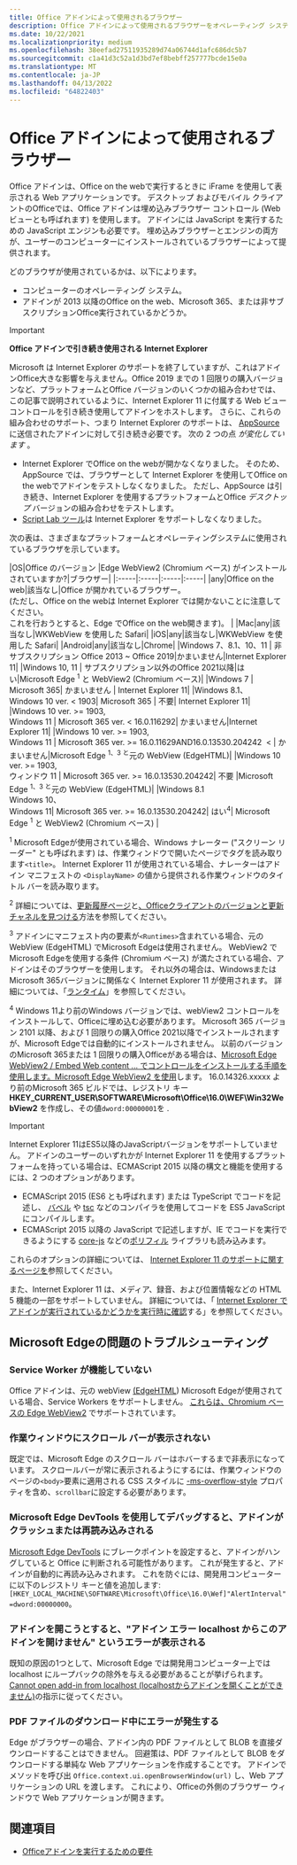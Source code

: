 ```yaml
---
title: Office アドインによって使用されるブラウザー
description: Office アドインによって使用されるブラウザーをオペレーティング システムおよび Office バージョンが決定する方法を指定します。
ms.date: 10/22/2021
ms.localizationpriority: medium
ms.openlocfilehash: 38eefad27511935289d74a06744d1afc686dc5b7
ms.sourcegitcommit: c1a41d3c52a1d3bd7ef8bebff257777bcde15e0a
ms.translationtype: MT
ms.contentlocale: ja-JP
ms.lasthandoff: 04/13/2022
ms.locfileid: "64822403"
---
```

# <a name="browsers-used-by-office-add-ins"></a>Office アドインによって使用されるブラウザー

Office アドインは、Office on the webで実行するときに iFrame を使用して表示される Web アプリケーションです。 デスクトップ およびモバイル クライアントのOfficeでは、Office アドインは埋め込みブラウザー コントロール (Web ビューとも呼ばれます) を使用します。 アドインには JavaScript を実行するための JavaScript エンジンも必要です。 埋め込みブラウザーとエンジンの両方が、ユーザーのコンピューターにインストールされているブラウザーによって提供されます。

どのブラウザが使用されているかは、以下によります。

- コンピューターのオペレーティング システム。
- アドインが 2013 以降のOffice on the web、Microsoft 365、または非サブスクリプションOffice実行されているかどうか。

> [!IMPORTANT]
> **Office アドインで引き続き使用される Internet Explorer**
>
> Microsoft は Internet Explorer のサポートを終了していますが、これはアドインOffice大きな影響を与えません。Office 2019 までの 1 回限りの購入バージョンなど、プラットフォームとOffice バージョンのいくつかの組み合わせでは、この記事で説明されているように、Internet Explorer 11 に付属する Web ビュー コントロールを引き続き使用してアドインをホストします。 さらに、これらの組み合わせのサポート、つまり Internet Explorer のサポートは、 [AppSource](/office/dev/store/submit-to-appsource-via-partner-center) に送信されたアドインに対して引き続き必要です。 次の 2 つの点 *が変化しています* 。
>
> - Internet Explorer でOffice on the webが開かなくなりました。 そのため、AppSource では、ブラウザーとして Internet Explorer を使用してOffice on the webでアドインをテストしなくなりました。 ただし、AppSource は引き続き、Internet Explorer を使用するプラットフォームとOffice *デスクトップ* バージョンの組み合わせをテストします。
> - [Script Lab ツール](../overview/explore-with-script-lab.md)は Internet Explorer をサポートしなくなりました。

次の表は、さまざまなプラットフォームとオペレーティングシステムに使用されているブラウザを示しています。

|OS|Office のバージョン
|Edge WebView2 (Chromium ベース) がインストールされていますか?|ブラウザー|
|:-----|:-----|:-----|:-----|
|any|Office on the web|該当なし|Office が開かれているブラウザー。<br>(ただし、Office on the webは Internet Explorer では開かないことに注意してください。<br>これを行おうとすると、Edge でOffice on the web開きます)。 |
|Mac|any|該当なし|WKWebView を使用した Safari|
|iOS|any|該当なし|WKWebView を使用した Safari|
|Android|any|該当なし|Chrome|
|Windows 7、8.1、10、11 | 非サブスクリプション Office 2013 ~ Office 2019|かまいません|Internet Explorer 11|
|Windows 10, 11 | サブスクリプション以外のOffice 2021以降|はい|Microsoft Edge <sup>1</sup> と WebView2 (Chromium ベース)|
|Windows 7 | Microsoft 365| かまいません | Internet Explorer 11|
|Windows 8.1、<br>Windows 10 ver.&nbsp;<&nbsp;1903| Microsoft 365 | 不要| Internet Explorer 11|
|Windows 10 ver.&nbsp;>=&nbsp;1903,<br>Windows 11 | Microsoft 365 ver.&nbsp;<&nbsp;16.0.116292<sup></sup>| かまいません|Internet Explorer 11|
|Windows 10 ver.&nbsp;>=&nbsp;1903,<br>Windows 11 | Microsoft 365 ver.&nbsp;>=&nbsp;16.0.11629AND16.0.13530.204242&nbsp;&nbsp;<sup></sup><&nbsp;| かまいません|Microsoft Edge <sup>1、3 と</sup>元の WebView (EdgeHTML)|
|Windows 10 ver.&nbsp;>=&nbsp;1903,<br>ウィンドウ 11 | Microsoft 365 ver.&nbsp;>=&nbsp;16.0.13530.204242<sup></sup>| 不要 |Microsoft Edge <sup>1、3 と</sup>元の WebView (EdgeHTML)|
|Windows 8.1<br>Windows 10、<br>Windows 11| Microsoft 365 ver.&nbsp;>=&nbsp;16.0.13530.204242<sup></sup>| はい<sup>4</sup>|  Microsoft Edge <sup>1</sup> と WebView2 (Chromium ベース) |

<sup>1</sup> Microsoft Edgeが使用されている場合、Windows ナレーター ("スクリーン リーダー" とも呼ばれます) は、作業ウィンドウで開いたページでタグを読み取ります`<title>`。 Internet Explorer 11 が使用されている場合、ナレーターはアドイン マニフェストの `<DisplayName>` の値から提供される作業ウィンドウのタイトル バーを読み取ります。

<sup>2</sup> 詳細については、[更新履歴ページ](/officeupdates/update-history-office365-proplus-by-date)と[、Officeクライアントのバージョンと更新チャネルを見つける](https://support.microsoft.com/office/932788b8-a3ce-44bf-bb09-e334518b8b19)方法を参照してください。

<sup>3</sup> アドインにマニフェスト内の要素が`<Runtimes>`含まれている場合、元の WebView (EdgeHTML) でMicrosoft Edgeは使用されません。 WebView2 でMicrosoft Edgeを使用する条件 (Chromium ベース) が満たされている場合、アドインはそのブラウザーを使用します。 それ以外の場合は、WindowsまたはMicrosoft 365バージョンに関係なく Internet Explorer 11 が使用されます。 詳細については、「[ランタイム](/javascript/api/manifest/runtimes)」を参照してください。

<sup>4</sup> Windows 11より前のWindows バージョンでは、webView2 コントロールをインストールして、Officeに埋め込む必要があります。 Microsoft 365 バージョン 2101 以降、および 1 回限りの購入Office 2021以降でインストールされますが、Microsoft Edgeでは自動的にインストールされません。 以前のバージョンのMicrosoft 365または 1 回限りの購入Officeがある場合は、[Microsoft Edge WebView2 / Embed Web content ... でコントロールをインストールする手順を使用します。Microsoft Edge WebView2 を使用](https://developer.microsoft.com/microsoft-edge/webview2/)します。 16.0.14326.xxxxx より前のMicrosoft 365 ビルドでは、レジストリ キー **HKEY_CURRENT_USER\SOFTWARE\Microsoft\Office\16.0\WEF\Win32WebView2** を作成し、その値`dword:00000001`を .

> [!IMPORTANT]
> Internet Explorer 11はES5以降のJavaScriptバージョンをサポートしていません。 アドインのユーザーのいずれかが Internet Explorer 11 を使用するプラットフォームを持っている場合は、ECMAScript 2015 以降の構文と機能を使用するには、2 つのオプションがあります。
>
> - ECMAScript 2015 (ES6 とも呼ばれます) または TypeScript でコードを記述し、 [バベル](https://babeljs.io/) や [tsc](https://www.typescriptlang.org/index.html) などのコンパイラを使用してコードを ES5 JavaScript にコンパイルします。
> - ECMAScript 2015 以降の JavaScript で記述しますが、IE でコードを実行できるようにする [core-js](https://github.com/zloirock/core-js) などの[ポリフィル](https://en.wikipedia.org/wiki/Polyfill_(programming)) ライブラリも読み込みます。
>
> これらのオプションの詳細については、 [Internet Explorer 11 のサポートに関するページを](../develop/support-ie-11.md)参照してください。
>
> また、Internet Explorer 11 は、メディア、録音、および位置情報などの HTML 5 機能の一部をサポートしていません。 詳細については、「 [Internet Explorer でアドインが実行されているかどうかを実行時に確認](../develop/support-ie-11.md#determine-at-runtime-if-the-add-in-is-running-in-internet-explorer)する」を参照してください。

## <a name="troubleshooting-microsoft-edge-issues"></a>Microsoft Edgeの問題のトラブルシューティング

### <a name="service-workers-are-not-working"></a>Service Worker が機能していない

Office アドインは、元の webView [(EdgeHTML](https://en.wikipedia.org/wiki/EdgeHTML)) Microsoft Edgeが使用されている場合、Service Workers をサポートしません。 [これらは、Chromium ベースの Edge WebView2](/microsoft-edge/hosting/webview2) でサポートされています。

### <a name="scroll-bar-does-not-appear-in-task-pane"></a>作業ウィンドウにスクロール バーが表示されない

既定では、Microsoft Edge のスクロール バーはホバーするまで非表示になっています。 スクロールバーが常に表示されるようにするには、作業ウィンドウのページの`<body>`要素に適用される CSS スタイルに [-ms-overflow-style](https://developer.mozilla.org/docs/Web/CSS/Microsoft_Extensions) プロパティを含め、`scrollbar`に設定する必要があります。

### <a name="when-debugging-with-the-microsoft-edge-devtools-the-add-in-crashes-or-reloads"></a>Microsoft Edge DevTools を使用してデバッグすると、アドインがクラッシュまたは再読み込みされる

[Microsoft Edge DevTools](https://www.microsoft.com/p/microsoft-edge-devtools-preview/9mzbfrmz0mnj?rtc=1&activetab=pivot%3Aoverviewtab) にブレークポイントを設定すると、アドインがハングしていると Office に判断される可能性があります。 これが発生すると、アドインが自動的に再読み込みされます。 これを防ぐには、開発用コンピューターに以下のレジストリ キーと値を追加します: `[HKEY_LOCAL_MACHINE\SOFTWARE\Microsoft\Office\16.0\Wef]"AlertInterval"=dword:00000000`。

### <a name="when-the-add-in-tries-to-open-get-add-in-error-we-cant-open-this-add-in-from-the-localhost-error"></a>アドインを開こうとすると、"アドイン エラー localhost からこのアドインを開けません" というエラーが表示される

既知の原因の1つとして、Microsoft Edge では開発用コンピューター上では localhost にループバックの除外を与える必要があることが挙げられます。 [Cannot open add-in from localhost (localhostからアドインを開くことができません)](/office/troubleshoot/error-messages/cannot-open-add-in-from-localhost)の指示に従ってください。

### <a name="get-errors-trying-to-download-a-pdf-file"></a>PDF ファイルのダウンロード中にエラーが発生する

Edge がブラウザーの場合、アドイン内の PDF ファイルとして BLOB を直接ダウンロードすることはできません。 回避策は、PDF ファイルとして BLOB をダウンロードする単純な Web アプリケーションを作成することです。 アドインでメソッドを呼び出 `Office.context.ui.openBrowserWindow(url)` し、Web アプリケーションの URL を渡します。 これにより、Officeの外側のブラウザー ウィンドウで Web アプリケーションが開きます。

## <a name="see-also"></a>関連項目

- [Officeアドインを実行するための要件](requirements-for-running-office-add-ins.md)
